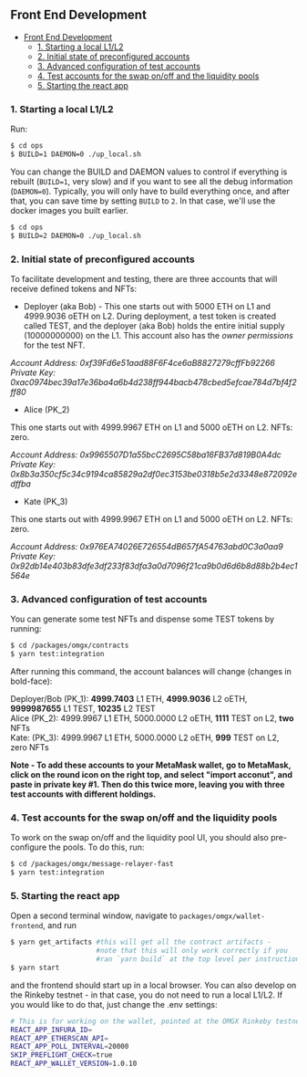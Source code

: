 ## Front End Development

- [Front End Development](#front-end-development)
  * [1. Starting a local L1/L2](#1-starting-a-local-l1-l2)
  * [2. Initial state of preconfigured accounts](#2-initial-state-of-preconfigured-accounts)
  * [3. Advanced configuration of test accounts](#3-advanced-configuration-of-test-accounts)
  * [4. Test accounts for the swap on/off and the liquidity pools](#4-test-accounts-for-the-swap-on-off-and-the-liquidity-pools)
  * [5. Starting the react app](#5-starting-the-react-app)
  
### 1. Starting a local L1/L2

Run:

```bash
$ cd ops
$ BUILD=1 DAEMON=0 ./up_local.sh
```

You can change the BUILD and DAEMON values to control if everything is rebuilt (`BUILD=1`, very slow) and if you want to see all the debug information (`DAEMON=0`). Typically, you will only have to build everything once, and after that, you can save time by setting `BUILD` to `2`. In that case, we'll use the docker images you built earlier.

```bash
$ cd ops
$ BUILD=2 DAEMON=0 ./up_local.sh
```

### 2. Initial state of preconfigured accounts 

To facilitate development and testing, there are three accounts that will receive defined tokens and NFTs:

* Deployer (aka Bob) - This one starts out with 5000 ETH on L1 and 4999.9036 oETH on L2. During deployment, a test token is created called TEST, and the deployer (aka Bob) holds the entire initial supply (10000000000) on the L1. This account also has the *owner permissions* for the test NFT. 

_Account Address: 0xf39Fd6e51aad88F6F4ce6aB8827279cffFb92266  
Private Key: 0xac0974bec39a17e36ba4a6b4d238ff944bacb478cbed5efcae784d7bf4f2ff80_    

* Alice (PK_2)

This one starts out with 4999.9967 ETH on L1 and 5000 oETH on L2. NFTs: zero.

_Account Address: 0x9965507D1a55bcC2695C58ba16FB37d819B0A4dc  
Private Key: 0x8b3a350cf5c34c9194ca85829a2df0ec3153be0318b5e2d3348e872092edffba_  

* Kate (PK_3) 

This one starts out with 4999.9967 ETH on L1 and 5000 oETH on L2. NFTs: zero.

_Account Address: 0x976EA74026E726554dB657fA54763abd0C3a0aa9  
Private Key: 0x92db14e403b83dfe3df233f83dfa3a0d7096f21ca9b0d6d6b8d88b2b4ec1564e_  

### 3. Advanced configuration of test accounts

You can generate some test NFTs and dispense some TEST tokens by running:

```bash
$ cd /packages/omgx/contracts
$ yarn test:integration
```

After running this command, the account balances will change (changes in bold-face):

Deployer/Bob (PK_1):	**4999.7403** L1 ETH,	**4999.9036** L2 oETH,	**9999987655** L1 TEST,	**10235** L2 TEST  
Alice (PK_2):	4999.9967 L1 ETH,	5000.0000 L2 oETH,	**1111** TEST on L2,	**two** NFTs  
Kate: (PK_3):	4999.9967 L1 ETH,	5000.0000 L2 oETH,	**999** TEST on L2,	zero NFTs  

**Note - To add these accounts to your MetaMask wallet, go to MetaMask, click on the round icon on the right top, and select "import acconut", and paste in private key #1. Then do this twice more, leaving you with three test accounts with different holdings.**

### 4. Test accounts for the swap on/off and the liquidity pools

To work on the swap on/off and the liquidity pool UI, you should also pre-configure the pools. To do this, run:

```bash
$ cd /packages/omgx/message-relayer-fast
$ yarn test:integration
```

### 5. Starting the react app

Open a second terminal window, navigate to `packages/omgx/wallet-frontend`, and run

```bash
$ yarn get_artifacts #this will get all the contract artifacts - 
                     #note that this will only work correctly if you 
                     #ran `yarn build` at the top level per instructions
$ yarn start
```

and the frontend should start up in a local browser. You can also develop on the Rinkeby testnet - in that case, you do not need to run a local L1/L2. If you would like to do that, just change the .env settings:

```bash
# This is for working on the wallet, pointed at the OMGX Rinkeby testnet
REACT_APP_INFURA_ID=
REACT_APP_ETHERSCAN_API=
REACT_APP_POLL_INTERVAL=20000
SKIP_PREFLIGHT_CHECK=true
REACT_APP_WALLET_VERSION=1.0.10
```